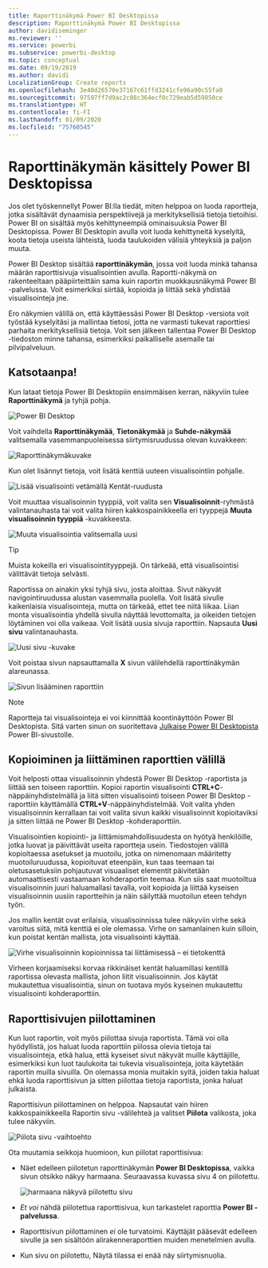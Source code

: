 ```yaml
---
title: Raporttinäkymä Power BI Desktopissa
description: Raporttinäkymä Power BI Desktopissa
author: davidiseminger
ms.reviewer: ''
ms.service: powerbi
ms.subservice: powerbi-desktop
ms.topic: conceptual
ms.date: 09/19/2019
ms.author: davidi
LocalizationGroup: Create reports
ms.openlocfilehash: 3e40d26570e37167c61ffd3241cfe96a90c55fa0
ms.sourcegitcommit: 97597ff7d9ac2c08c364ecf0c729eab5d59850ce
ms.translationtype: HT
ms.contentlocale: fi-FI
ms.lasthandoff: 01/09/2020
ms.locfileid: "75760545"
---
```

# <a name="work-with-report-view-in-power-bi-desktop"></a>Raporttinäkymän käsittely Power BI Desktopissa
Jos olet työskennellyt Power BI:lla tiedät, miten helppoa on luoda raportteja, jotka sisältävät dynaamisia perspektiivejä ja merkityksellisiä tietoja tietoihisi. Power BI on sisältää myös kehittyneempiä ominaisuuksia Power BI Desktopissa. Power BI Desktopin avulla voit luoda kehittyneitä kyselyitä, koota tietoja useista lähteistä, luoda taulukoiden välisiä yhteyksiä ja paljon muuta.

Power BI Desktop sisältää **raporttinäkymän**, jossa voit luoda minkä tahansa määrän raporttisivuja visualisointien avulla. Raportti-näkymä on rakenteeltaan pääpiirteittäin sama kuin raportin muokkausnäkymä Power BI -palvelussa. Voit esimerkiksi siirtää, kopioida ja liittää sekä yhdistää visualisointeja jne.

Ero näkymien välillä on, että käyttäessäsi Power BI Desktop -versiota voit työstää kyselyitäsi ja mallintaa tietosi, jotta ne varmasti tukevat raporttiesi parhaita merkityksellisiä tietoja. Voit sen jälkeen tallentaa Power BI Desktop -tiedoston minne tahansa, esimerkiksi paikalliselle asemalle tai pilvipalveluun.

## <a name="lets-take-a-look"></a>Katsotaanpa!
Kun lataat tietoja Power BI Desktopiin ensimmäisen kerran, näkyviin tulee **Raporttinäkymä** ja tyhjä pohja.

![Power BI Desktop](media/desktop-report-view/pbi_reportviewinpbidesigner_reportview.png)

Voit vaihdella **Raporttinäkymää**, **Tietonäkymää** ja **Suhde-näkymää** valitsemalla vasemmanpuoleisessa siirtymisruudussa olevan kuvakkeen:

![Raporttinäkymäkuvake](media/desktop-report-view/pbi_reportviewinpbidesigner_changeview.png)

Kun olet lisännyt tietoja, voit lisätä kenttiä uuteen visualisointiin pohjalle.

![Lisää visualisointi vetämällä Kentät-ruudusta](media/desktop-report-view/pbid_reportview_addvis.gif)

Voit muuttaa visualisoinnin tyyppiä, voit valita sen **Visualisoinnit**-ryhmästä valintanauhasta tai voit valita hiiren kakkospainikkeella eri tyyppejä **Muuta visualisoinnin tyyppiä** -kuvakkeesta.

![Muuta visualisointia valitsemalla uusi](media/desktop-report-view/pbid_reportview_changevis.gif)

> [!TIP]
> Muista kokeilla eri visualisointityyppejä. On tärkeää, että visualisointisi välittävät tietoja selvästi.

Raportissa on ainakin yksi tyhjä sivu, josta aloittaa. Sivut näkyvät navigointiruudussa alustan vasemmalla puolella. Voit lisätä sivulle kaikenlaisia visualisointeja, mutta on tärkeää, ettet tee niitä liikaa. Liian monta visualisointia yhdellä sivulla näyttää levottomalta, ja oikeiden tietojen löytäminen voi olla vaikeaa. Voit lisätä uusia sivuja raporttiin. Napsauta **Uusi sivu** valintanauhasta.

![Uusi sivu -kuvake](media/desktop-report-view/pbidesignerreportviewnewpage.png)

Voit poistaa sivun napsauttamalla **X** sivun välilehdellä raporttinäkymän alareunassa.

![Sivun lisääminen raporttiin](media/desktop-report-view/pbi_reportviewinpbidesigner_deletepage.png)

> [!NOTE]
> Raportteja tai visualisointeja ei voi kiinnittää koontinäyttöön Power BI Desktopista. Sitä varten sinun on suoritettava [Julkaise Power BI Desktopista](desktop-upload-desktop-files.md) Power BI-sivustolle.

## <a name="copy-and-paste-between-reports"></a>Kopioiminen ja liittäminen raporttien välillä

Voit helposti ottaa visualisoinnin yhdestä Power BI Desktop -raportista ja liittää sen toiseen raporttiin. Kopioi raportin visualisointi **CTRL+C**-näppäinyhdistelmällä ja liitä sitten visualisointi toiseen Power BI Desktop -raporttiin käyttämällä **CTRL+V**-näppäinyhdistelmää. Voit valita yhden visualisoinnin kerrallaan tai voit valita sivun kaikki visualisoinnit kopioitaviksi ja sitten liittää ne Power BI Desktop -kohderaporttiin. 

Visualisointien kopiointi- ja liittämismahdollisuudesta on hyötyä henkilöille, jotka luovat ja päivittävät useita raportteja usein. Tiedostojen välillä kopioitaessa asetukset ja muotoilu, jotka on nimenomaan määritetty muotoiluruudussa, kopioituvat eteenpäin, kun taas teemaan tai oletusasetuksiin pohjautuvat visuaaliset elementit päivitetään automaattisesti vastaamaan kohderaportin teemaa. Kun siis saat muotoiltua visualisoinnin juuri haluamallasi tavalla, voit kopioida ja liittää kyseisen visualisoinnin uusiin raportteihin ja näin säilyttää muotoilun eteen tehdyn työn.

Jos mallin kentät ovat erilaisia, visualisoinnissa tulee näkyviin virhe sekä varoitus siitä, mitä kenttiä ei ole olemassa. Virhe on samanlainen kuin silloin, kun poistat kentän mallista, jota visualisointi käyttää. 

![Virhe visualisoinnin kopioinnissa tai liittämisessä – ei tietokenttä](media/desktop-report-view/report-view_07.png)

Virheen korjaamiseksi korvaa rikkinäiset kentät haluamillasi kentillä raportissa olevasta mallista, johon liitit visualisoinnin. Jos käytät mukautettua visualisointia, sinun on tuotava myös kyseinen mukautettu visualisointi kohderaporttiin.




## <a name="hide-report-pages"></a>Raporttisivujen piilottaminen

Kun luot raportin, voit myös piilottaa sivuja raportista. Tämä voi olla hyödyllistä, jos haluat luoda raporttiin piilossa olevia tietoja tai visualisointeja, etkä halua, että kyseiset sivut näkyvät muille käyttäjille, esimerkiksi kun luot taulukoita tai tukevia visualisointeja, joita käytetään raportin muilla sivuilla. On olemassa monia muitakin syitä, joiden takia haluat ehkä luoda raporttisivun ja sitten piilottaa tietoja raportista, jonka haluat julkaista. 

Raporttisivun piilottaminen on helppoa. Napsautat vain hiiren kakkospainikkeella Raportin sivu -välilehteä ja valitset **Piilota** valikosta, joka tulee näkyviin.

![Piilota sivu -vaihtoehto](media/desktop-report-view/report-view_05.png)

Ota muutamia seikkoja huomioon, kun piilotat raporttisivua:

* Näet edelleen piilotetun raporttinäkymän **Power BI Desktopissa**, vaikka sivun otsikko näkyy harmaana. Seuraavassa kuvassa sivu 4 on piilotettu.

    ![harmaana näkyvä piilotettu sivu](media/desktop-report-view/report-view_06.png)

* *Et voi* nähdä piilotettua raporttisivua, kun tarkastelet raporttia **Power BI -palvelussa**.

* Raporttisivun piilottaminen *ei* ole turvatoimi. Käyttäjät pääsevät edelleen sivulle ja sen sisältöön alirakenneraporttien muiden menetelmien avulla.

* Kun sivu on piilotettu, Näytä tilassa ei enää näy siirtymisnuolia.

